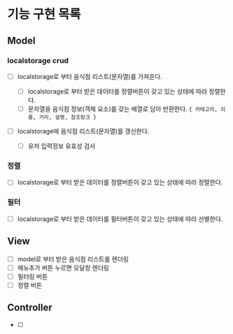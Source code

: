 # 기능 구현 목록

## Model

### localstorage crud

- [ ] localstorage로 부터 음식점 리스트(문자열)를 가져온다.

  - [ ] localstorage로 부터 받은 데이터를 정렬버튼이 갖고 있는 상태에 따라 정렬한다.
  - [ ] 문자열을 음식점 정보(객체 요소)를 갖는 배열로 담아 반환한다. `{ 카테고리, 이름, 거리, 설명, 참조링크 }`

- [ ] localstorage에 음식점 리스트(문자열)를 갱신한다.
  - [ ] 유저 입력정보 유효성 검사

### 정렬

- [ ] localstorage로 부터 받은 데이터를 정렬버튼이 갖고 있는 상태에 따라 정렬한다.

### 필터

- [ ] localstorage로 부터 받은 데이터를 필터버튼이 갖고 있는 상태에 따라 선별한다.

## View

- [ ] model로 부터 받은 음식점 리스트를 렌더링
- [ ] 메뉴추가 버튼 누르면 모달창 렌더링
- [ ] 필터링 버튼
- [ ] 정렬 버튼

## Controller

- [ ]
